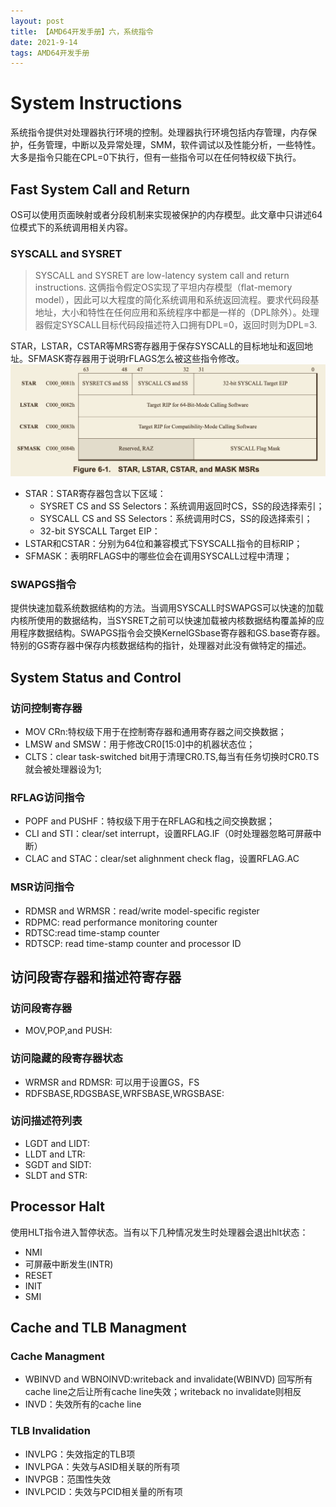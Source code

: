 ```yaml
---
layout: post
title: 【AMD64开发手册】六，系统指令
date: 2021-9-14
tags: AMD64开发手册    
---
```


# System Instructions
系统指令提供对处理器执行环境的控制。处理器执行环境包括内存管理，内存保护，任务管理，中断以及异常处理，SMM，软件调试以及性能分析，一些特性。大多是指令只能在CPL=0下执行，但有一些指令可以在任何特权级下执行。

## Fast System Call and Return
OS可以使用页面映射或者分段机制来实现被保护的内存模型。此文章中只讲述64位模式下的系统调用相关内容。

### SYSCALL and SYSRET
> SYSCALL and SYSRET are low-latency system call and return instructions.
这俩指令假定OS实现了平坦内存模型（flat-memory model），因此可以大程度的简化系统调用和系统返回流程。要求代码段基地址，大小和特性在任何应用和系统程序中都是一样的（DPL除外）。处理器假定SYSCALL目标代码段描述符入口拥有DPL=0，返回时则为DPL=3.

STAR，LSTAR，CSTAR等MRS寄存器用于保存SYSCALL的目标地址和返回地址。SFMASK寄存器用于说明rFLAGS怎么被这些指令修改。
![avatar](https://raw.githubusercontent.com/arafatms/arafatms.github.io/main/images/posts/20210914-SystemInstructions/StarLstarCstar.png?raw=true)

- STAR：STAR寄存器包含以下区域：
    - SYSRET CS and SS Selectors：系统调用返回时CS，SS的段选择索引；
    - SYSCALL CS and SS Selectors：系统调用时CS，SS的段选择索引；
    - 32-bit SYSCALL Target EIP：
- LSTAR和CSTAR：分别为64位和兼容模式下SYSCALL指令的目标RIP；
- SFMASK：表明RFLAGS中的哪些位会在调用SYSCALL过程中清理；

### SWAPGS指令
提供快速加载系统数据结构的方法。当调用SYSCALL时SWAPGS可以快速的加载内核所使用的数据结构，当SYSRET之前可以快速加载被内核数据结构覆盖掉的应用程序数据结构。SWAPGS指令会交换KernelGSbase寄存器和GS.base寄存器。
特别的GS寄存器中保存内核数据结构的指针，处理器对此没有做特定的描述。

## System Status and Control

### 访问控制寄存器
- MOV CRn:特权级下用于在控制寄存器和通用寄存器之间交换数据；
- LMSW and SMSW：用于修改CR0[15:0]中的机器状态位；
- CLTS：clear task-switched bit用于清理CR0.TS,每当有任务切换时CR0.TS就会被处理器设为1;

### RFLAG访问指令
- POPF and PUSHF：特权级下用于在RFLAG和栈之间交换数据；
- CLI and STI：clear/set interrupt，设置RFLAG.IF（0时处理器忽略可屏蔽中断）
- CLAC and STAC：clear/set alighnment check flag，设置RFLAG.AC

### MSR访问指令
- RDMSR and WRMSR：read/write model-specific register
- RDPMC: read performance monitoring counter
- RDTSC:read time-stamp counter
- RDTSCP: read time-stamp counter and processor ID

## 访问段寄存器和描述符寄存器
### 访问段寄存器
- MOV,POP,and PUSH:
### 访问隐藏的段寄存器状态
- WRMSR and RDMSR: 可以用于设置GS，FS
- RDFSBASE,RDGSBASE,WRFSBASE,WRGSBASE:
### 访问描述符列表
- LGDT and LIDT:
- LLDT and LTR:
- SGDT and SIDT:
- SLDT and STR:

## Processor Halt
使用HLT指令进入暂停状态。当有以下几种情况发生时处理器会退出hlt状态：
- NMI
- 可屏蔽中断发生(INTR)
- RESET
- INIT
- SMI

## Cache and TLB Managment
### Cache Managment
- WBINVD and WBNOINVD:writeback and invalidate(WBINVD) 回写所有cache line之后让所有cache line失效；writeback no invalidate则相反
- INVD：失效所有的cache line
### TLB Invalidation
- INVLPG：失效指定的TLB项
- INVLPGA：失效与ASID相关联的所有项
- INVPGB：范围性失效
- INVLPCID：失效与PCID相关量的所有项